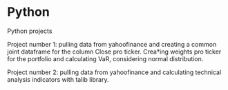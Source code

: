 # Python
Python projects

Project number 1: 
pulling data from yahoofinance and creating a common joint dataframe for the column Close pro ticker.
Crea†ing weights pro ticker for the portfolio and calculating VaR, considering normal distribution.

Project number 2:
pulling data from yahoofinance and calculating technical analysis indicators with talib library.
